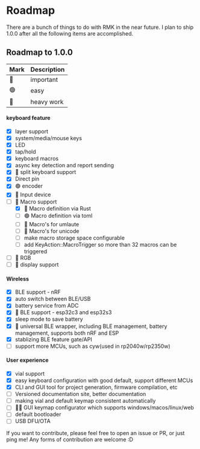 # Roadmap

There are a bunch of things to do with RMK in the near future. I plan to ship 1.0.0 after all the following items are accomplished.

## Roadmap to 1.0.0

| Mark | Description |
| ---- | ----------- |
| 🔴    | important   |
| 🟢    | easy        |
| 🔵    | heavy work  |


#### keyboard feature
  - [x] layer support
  - [x] system/media/mouse keys
  - [x] LED
  - [x] tap/hold
  - [x] keyboard macros
  - [x] async key detection and report sending
  - [x] 🔵 split keyboard support
  - [x] Direct pin
  - [x] 🟢 encoder
  - [x] 🔵 Input device
  - [ ] 🔴 Macro support
    - [x] 🔴 Macro definition via Rust
    - [ ] 🟢 Macro definition via toml
    - [ ] 🔴 Macro's for umlaute
    - [ ] 🔵 Macro's for unicode
    - [ ] make macro storage space configurable
    - [ ] add KeyAction::MacroTrigger so more than 32 macros can be triggered
  - [ ] 🔴 RGB
  - [ ] 🔵 display support

#### Wireless
  - [x] BLE support - nRF
  - [x] auto switch between BLE/USB
  - [x] battery service from ADC
  - [x] 🔴 BLE support - esp32c3 and esp32s3
  - [x] sleep mode to save battery
  - [x] 🔵 universal BLE wrapper, including BLE management, battery management, supports both nRF and ESP
  - [x] stablizing BLE feature gate/API
  - [ ] support more MCUs, such as cyw(used in rp2040w/rp2350w)

#### User experience
  - [x] vial support
  - [x] easy keyboard configuration with good default, support different MCUs
  - [x] CLI and GUI tool for project generation, firmware compilation, etc
  - [ ] Versioned documentation site, better documentation
  - [ ] making vial and default keymap consistent automatically
  - [ ] 🔴🔵 GUI keymap configurator which supports windows/macos/linux/web
  - [ ] default bootloader
  - [ ] USB DFU/OTA

If you want to contribute, please feel free to open an issue or PR, or just ping me! Any forms of contribution are welcome :D
